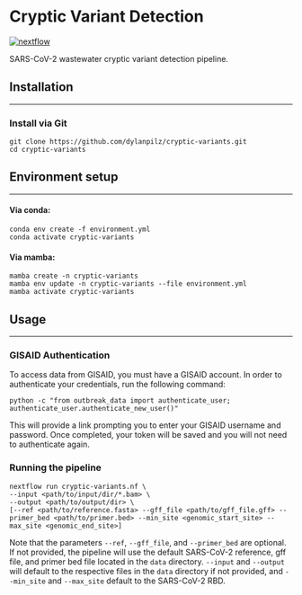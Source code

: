 # Cryptic Variant Detection

[![nextflow](https://img.shields.io/badge/nextflow-%E2%89%A50.24.0-brightgreen.svg)](http://nextflow.io)

SARS-CoV-2 wastewater cryptic variant detection pipeline.

## Installation
---

### Install via Git
```
git clone https://github.com/dylanpilz/cryptic-variants.git
cd cryptic-variants
```
## Environment setup
---

#### Via conda:
```
conda env create -f environment.yml
conda activate cryptic-variants
```
#### Via mamba:
```
mamba create -n cryptic-variants
mamba env update -n cryptic-variants --file environment.yml
mamba activate cryptic-variants
```

## Usage
---
### GISAID Authentication
To access data from GISAID, you must have a GISAID account. In order to authenticate your credentials, run the following command:
```
python -c "from outbreak_data import authenticate_user; authenticate_user.authenticate_new_user()"
```
This will provide a link prompting you to enter your GISAID username and password. Once completed, your token will be saved and you will not need to authenticate again.

### Running the pipeline
```
nextflow run cryptic-variants.nf \
--input <path/to/input/dir/*.bam> \
--output <path/to/output/dir> \
[--ref <path/to/reference.fasta> --gff_file <path/to/gff_file.gff> --primer_bed <path/to/primer.bed> --min_site <genomic_start_site> --max_site <genomic_end_site>]
```
Note that the parameters `--ref`, `--gff_file`, and `--primer_bed` are optional. If not provided, the pipeline will use the default SARS-CoV-2 reference, gff file, and primer bed file located in the `data` directory. `--input` and `--output` will default to the respective files in the `data` directory if not provided, and `--min_site` and `--max_site` default to the SARS-CoV-2 RBD.